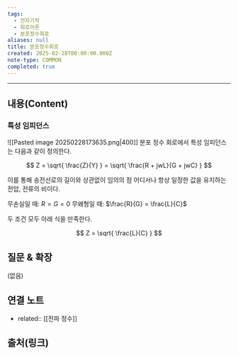 ```yaml
---
tags:
  - 전자기학
  - 회로이론
  - 분포정수회로
aliases: null
title: 분포정수회로
created: 2025-02-28T00:00:00.000Z
note-type: COMMON
completed: true
---
```


---

## 내용(Content)

### 특성 임피던스

![[Pasted image 20250228173635.png|400]]
분포 정수 회로에서 특성 임피던스는 다음과 같이 정의한다.

$$
Z = \sqrt{ \frac{Z}{Y} } = \sqrt{ \frac{R + jwL}{G + jwC} }
$$

이를 통해 송전선로의 길이와 상관없이 임의의 점 어디서나 항상 일정한 값을 유지하는 전압, 전류의 비이다.

무손실일 때: $R = G = 0$
무왜형일 때: $\frac{R}{G} = \frac{L}{C}$

두 조건 모두 아래 식을 만족한다.

$$
Z = \sqrt{ \frac{L}{C} }
$$

## 질문 & 확장

(없음)

## 연결 노트

- related:: [[전파 정수]]

## 출처(링크)





